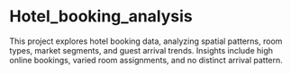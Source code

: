 # Hotel_booking_analysis
This project explores hotel booking data, analyzing spatial patterns, room types, market segments, and guest arrival trends. Insights include high online bookings, varied room assignments, and no distinct arrival pattern.
